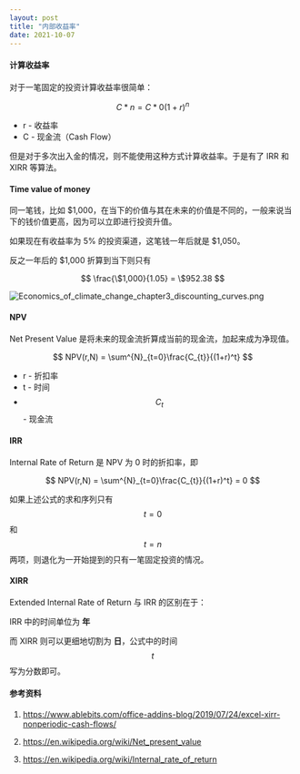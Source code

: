 ```yaml
---
layout: post
title: "内部收益率"
date: 2021-10-07
---
```


#### **计算收益率**

对于一笔固定的投资计算收益率很简单：

$$ C*{n} = C*{0}(1+r)^{n} $$

- r - 收益率
- C - 现金流（Cash Flow）

但是对于多次出入金的情况，则不能使用这种方式计算收益率。于是有了 IRR 和 XIRR 等算法。

#### **Time value of money**

同一笔钱，比如 \$1,000，在当下的价值与其在未来的价值是不同的，一般来说当下的钱价值更高，因为可以立即进行投资升值。

如果现在有收益率为 5% 的投资渠道，这笔钱一年后就是 \$1,050。

反之一年后的 \$1,000 折算到当下则只有

$$ \frac{\$1,000}{1.05} = \$952.38 $$

![Economics_of_climate_change_chapter3_discounting_curves.png](/assets/Economics_of_climate_change_chapter3_discounting_curves.png)

#### **NPV**

Net Present Value 是将未来的现金流折算成当前的现金流，加起来成为净现值。

$$ NPV(r,N) = \sum^{N}_{t=0}\frac{C_{t}}{(1+r)^t} $$

- r - 折扣率
- t - 时间
- $$C_{t}$$ - 现金流

#### **IRR**

Internal Rate of Return 是 NPV 为 0 时的折扣率，即

$$ NPV(r,N) = \sum^{N}_{t=0}\frac{C_{t}}{(1+r)^t} = 0 $$

如果上述公式的求和序列只有 $$t=0$$ 和 $$t=n$$ 两项，则退化为一开始提到的只有一笔固定投资的情况。

#### **XIRR**

Extended Internal Rate of Return 与 IRR 的区别在于：

IRR 中的时间单位为 **年**

而 XIRR 则可以更细地切割为 **日**，公式中的时间 $$t$$ 写为分数即可。

#### **参考资料**

1. <https://www.ablebits.com/office-addins-blog/2019/07/24/excel-xirr-nonperiodic-cash-flows/>

2. <https://en.wikipedia.org/wiki/Net_present_value>

3. <https://en.wikipedia.org/wiki/Internal_rate_of_return>
